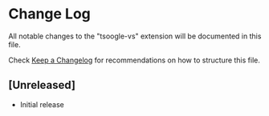 # Change Log

All notable changes to the "tsoogle-vs" extension will be documented in this file.

Check [Keep a Changelog](http://keepachangelog.com/) for recommendations on how to structure this file.

## [Unreleased]

- Initial release